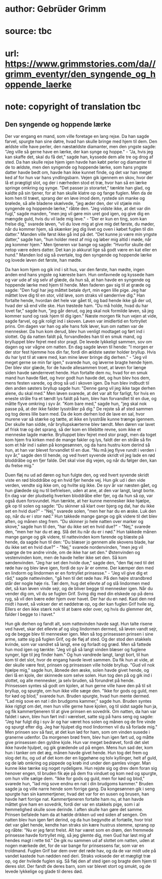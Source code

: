 # author: Gebrüder Grimm
# source: tbc
# url: https://www.grimmstories.com/da//grimm_eventyr/den_syngende_og_hoppende_laerke
# note: copyright of translation tbc

## Den syngende og hoppende lærke 

Der var engang en mand, som ville foretage en lang rejse. Da han sagde
farvel, spurgte han sine døtre, hvad han skulle bringe med hjem til dem.
Den ældste ville have perler, den næstældste diamanter, men den yngste
sagde: "Jeg ville så gerne have en lærke, der kan synge og hoppe." -
"Ja, hvis jeg kan skaffe det, skal du få det," sagde han, kyssede dem
alle tre og drog af sted. Da han skulle rejse hjem igen havde han købt
perler og diamanter til de to ældste, men den syngende og hoppende
lærke, som hans yngste datter havde bedt om, havde han ikke kunnet
finde, og det var han meget ked af for hun var hans yndlingsbarn. Vejen
gik igennem en skov, hvor der lå et prægtigt slot, og der i nærheden
stod et træ, hvor han så en lærke springe omkring og synge. "Det passer
jo storartet," tænkte han glad, og kaldte på sin tjener, for at han
skulle klatre op og fange fuglen. Men da de kom hen til træet, sprang
der en løve imod dem, rystede sin manke og brølede, så alle bladene
skælvede, "jeg æder den, der vil stjæle min syngende og hoppende
lærke," råbte den. "Jeg vidste ikke, at det var din fugl," sagde
manden, "men jeg vil gøre min uret god igen, og give dig en mængde
guld, hvis du vil lade mig leve." - "Der er kun en ting, som kan
frelse dig," svarede løven, "vil du love mig at give mig det første,
du møder, når du kommer hjem, så skænker jeg dig livet og oven i købet
fuglen til din datter." Manden ville først ikke gå ind på det. "Det
kunne jo være min yngste datter," sagde han, "hun holder mest af mig
og løber mig altid i møde, når jeg kommer hjem." Men tjeneren var bange
og sagde: "Hvorfor skulle det netop være eders datter. Det kan jo
akkurat lige så godt være en kat eller en hund." Manden lod sig så
overtale, tog den syngende og hoppende lærke og lovede løven det første,
han mødte.

Da han kom hjem og gik ind i sit hus, var den første, han mødte, ingen
anden end hans yngste og kæreste barn. Hun omfavnede og kyssede ham og
var ude af sig selv af glæde, da hun så, at han havde en syngende og
hoppende lærke med hjem til hende. Men faderen gav sig til at græde og
sagde: "Den fugl har jeg måttet betale dyrt, min egen lille pige. Jeg
har måttet love dig til en stor, vild løve, som straks vil sønderrive
dig." Han fortalte hende, hvordan det hele var gået til, og bad hende
ikke gå der ud, hvad der så end ville ske. Hun trøstede ham. "Du må
holde, hvad du har lovet far," sagde hun, "jeg går derud, og jeg skal
nok formilde løven, så jeg kommer sund og rask hjem til dig igen."
Næste morgen fik hun vejen at vide, sagde farvel, og gik roligt ind i
skoven. Løven var imidlertid en fortryllet prins. Om dagen var han og
alle hans folk løver, kun om natten var de mennesker. Da hun kom derud,
blev hun venligt modtaget og ført ind i slottet. Og da natten faldt på,
forvandledes han til en smuk mand, og brylluppet blev fejret med stor
pragt. De levede lykkeligt sammen, sov om dagen og var vågne om natten.
En dag sagde løven til hende: "I morgen er der stor fest hjemme hos din
far, fordi din ældste søster holder bryllup. Hvis du har lyst til at
være med, kan mine løver bringe dig derhen." - "Jeg vil meget gerne se
min far igen," svarede hun, og løverne bragte hende hjem. Der blev stor
glæde, for de havde allesammen troet, at løven for længe siden havde
sønderrevet hende. Hun fortalte dem nu, hvad for en smuk mand hun havde
fået, og hvor godt hun havde det, og hun blev hos dem, mens festen
varede, og drog så ud i skoven igen. Da hun blev indbudt til den anden
søsters bryllup sagde hun: "Denne gang vil jeg ikke tage derhen alene,
du skal med." Men løven svarede, at det var alt for farligt, for hvis
en eneste stråle fra et tændt lys faldt på ham, blev han forvandlet til
en due, og måtte flyve omkring i syv år. "Kom bare med," sagde hun,
"jeg skal nok passe på, at der ikke falder lysstråler på dig." De
rejste så af sted sammen og tog deres lille barn med. Da de kom derhen
lod de lave en sal, hvor murene var så stærke og tætte, at ikke en
lysstråle kunne trænge igennem. Der skulle han sidde, når
bryllupskærterne blev tændt. Men døren var lavet af frisk træ og det
sprang, så der kom en lillebitte revne, som ikke et menneske lagde
mærke. Brylluppet blev fejret med stor pragt, men da toget kom hjem fra
kirken med de mange fakler og lys, faldt der en stråle så fin som et hår
ind i salen på kongesønnen, og da hans hustru kom derind så hun, at han
var blevet forvandlet til en due. "Nu må jeg flyve rundt i verden i syv
år," sagde den til hende, og ved hvert syvende skridt vil jeg lade en
rød bloddråbe og en fjer falde. Det skal vise dig vejen, og når du
følger den, kan du frelse mig."

Duen fløj nu ud ad døren og hun fulgte den, og ved hvert syvende skridt
viste en rød bloddråbe og en hvid fjer hende vej. Hun gik ud i den vide
verden, vendte sig ikke om, og hvilte sig ikke. De syv år var næsten
gået, og hun glædede sig nu til befrielsen, uden at ane, at den var
langt, langt borte. En dag var der pludselig hverken bloddråbe eller
fjer, og da hun så op, var også duen forsvundet. Hun tænkte, at her
kunne mennesker ikke hjælpe, gik op til solen og sagde: "Du skinner så
klart over bjerg og dal, har du ikke set en hvid due?" - "Nej,"
svarede solen, "men her har du en æske. Luk den op, når du er i stor
nød." Hun takkede mange gange og gik videre til det blev aften, og
månen steg frem. "Du skinner jo hele natten over marker og skove,"
sagde hun til den, "har du ikke set en hvid due?" - "Nej," svarede
den, "men her har du et æg. Slå det itu når du er i nød." Hun takkede
månen mange gange og gik videre, til nattevinden kom farende og blæste
på hende, da sagde hun til den: "Du blæser jo gennem alle skovens
blade, har du ikke set en hvid due?" - "Nej," svarede nordenvinden,
"men jeg vil spørge de tre andre vinde, om de ikke har set den."
Østenvinden og vestenvinden kom, men de havde heller ikke set den. Så
kom søndenvinden. "Jeg har set den hvide due," sagde den, "den fløj
ned til det røde hav og blev løve igen, fordi de syv år er omme. Der
kæmper den med en lindorm og lindormen er en fortryllet prinsesse." -
"Jeg vil give dig et råd," sagde nattevinden, "gå hen til det røde
hav. På den højre strandbred står der nogle høje ris. Tæl dem, hug det
ellevte af og slå lindormen med det, så kan løven vinde sejr, og de
bliver begge til mennesker igen. Når du vender dig om, vil du se fuglen
Grif. Sving dig med din elskede op på dens ryg, så vil den bære eder
hjem over havet. Der har du en nød. Kast den ned midt i havet, så vokser
der et nøddetræ op, og der kan fuglen Grif hvile sig. Ellers er den ikke
stærk nok til at bære eder over, og hvis du glemmer det, falder I begge
to i havet."

Hun gik derhen og fandt alt, som nattevinden havde sagt. Hun talte
risene ved havet, skar det ellevte af og slog lindormen dermed, så løven
vandt sejr, og de begge blev til mennesker igen. Men så tog prinsessen
prinsen i sine arme, satte sig på fuglen Grif, og de fløj af sted. Og
der stod den stakkels kvinde, som var vandret så langt, ene og forladt
og græd. Men så fattede hun mod igen og tænkte: "Jeg vil gå så langt
vinden blæser og fuglene synger, lige til jeg finder ham." Og hun
vandrede langt, langt bort, til hun kom til det slot, hvor de engang
havde levet sammen. Da fik hun at vide, at der skulle være fest, prinsen
og prinsessen ville holde bryllup. "Gud vil nok hjælpe mig," sagde
hun, åbnede den æske, solen havde givet hende, og deri lå en kjole, der
skinnede som selve solen. Hun tog den på og gik ind i slottet, og alle
mennesker, ja selv bruden, så forundret på hende. Prinsessen syntes så
godt om kjolen, at hun gerne ville have den på til sit bryllup, og
spurgte, om hun ikke ville sæge den. "Ikke for gods og guld, men for
kød og blod," svarede hun. Bruden spurgte, hvad hun mente dermed. "Lad
mig sove en nat i din brudgoms kammer," sagde hun. Bruden syntes ikke
rigtigt om det, men hun ville gerne have kjolen, og til sidst sagde hun
ja, og fik kammertjeneren til at give prinsen en sovedrik. Om natten, da
han var faldet i søvn, blev hun ført ind i værelset, satte sig på hans
seng og sagde: "Jeg har fulgt dig i syv år og har været hos solen og
månen og de fire vinde og spurgt efter dig. Jeg har hjulpet dig mod
lindormen vil du så forlade mig." Men prinsen sov så fast, at det kun
lød for ham, som om vinden susede i granerne udenfor. Da morgenen brød
frem, blev hun igen ført ud, og måtte give prinsessen den gyldne kjole.
Hun var meget bedrøvet, fordi det slet ikke havde hjulpet, og gik
grædende ud på engen. Mens hun sad der, kom hun i tanker om det æg,
månen havde givet hende. Hun tog det frem og slog det itu, og ud af det
kom der en liggehøne og tolv kyllinger, helt af guld, og de løb omkring
og pippede og krøb ind under den gamles vinger. Man kunne ikke tænke sig
noget nydeligere. Hun rejste sig og drev dem foran sig henover engen,
til bruden fik øje på dem fra vinduet og kom ned og spurgte, om hun
ville sælge dem. "Ikke for gods og guld, men for kød og blod," svarede
hun, "lad mig sove endnu en nat i din brudgoms kammer." Bruden sagde
ja og ville narre hende som forrige gang. Da kongesønnen gik i seng
spurgte han sin kammertjener, hvad det var for en susen og brusen, han
havde hørt forrige nat. Kammertjeneren fortalte ham nu, at han havde
måttet give ham en sovedrik, fordi der var en stakkels pige, som i al
hemmelighed skulle sove derinde. I aften skulle han gøre det samme.
Prinsen befalede ham da at hælde drikken ud ved siden af sengen. Om
natten blev hun igen ført derind, og da hun begyndte at fortælle, hvor
trist det var gået hende, kendte han straks sin kære hustrus stemme,
sprang op og råbte: "Nu er jeg først frelst. Alt har været som en drøm,
den fremmede prinsesse havde fortryllet mig, så jeg glemte dig, men Gud
har løst mig af hendes magt i rette tid." De gik nu sammen ud af
slottet om natten, uden at nogen mærkede det, for de var bange for
prinsessens far, som var en troldmand. Fuglen Grif bar dem over det røde
hav, og da de var midt ude på vandet kastede hun nødden ned deri. Straks
voksede der et mægtigt træ op, og der hvilede fuglen sig. Så fløj den af
sted igen og bragte dem hjem til deres slot. Der fandt de deres barn,
som var blevet stort og smukt, og de levede lykkelige og glade til deres
død.
